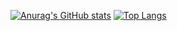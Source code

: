 [![Anurag's GitHub stats](https://github-readme-stats.vercel.app/api?username=UnendingGlory)](https://github.com/anuraghazra/github-readme-stats)
[![Top Langs](https://github-readme-stats.vercel.app/api/top-langs/?username=UnendingGlory&layout=compact)](https://github.com/anuraghazra/github-readme-stats)

